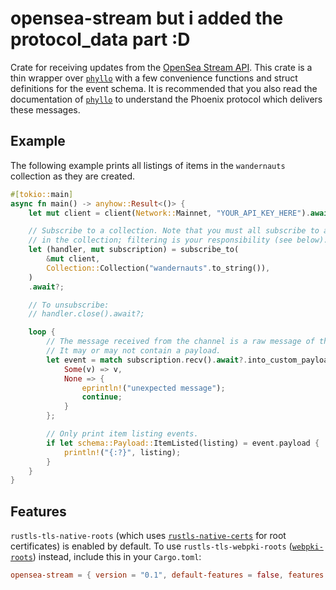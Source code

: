 # opensea-stream but i added the protocol_data part :D

Crate for receiving updates from the [OpenSea Stream API](https://docs.opensea.io/reference/stream-api-overview).
This crate is a thin wrapper over [`phyllo`](https://crates.io/crates/phyllo) with a few convenience functions and struct definitions for the event schema.
It is recommended that you also read the documentation of [`phyllo`](https://crates.io/crates/phyllo) to understand the Phoenix protocol which delivers these messages.

## Example
The following example prints all listings of items in the `wandernauts` collection as they are created.
```rust
#[tokio::main]
async fn main() -> anyhow::Result<()> {
    let mut client = client(Network::Mainnet, "YOUR_API_KEY_HERE").await;

    // Subscribe to a collection. Note that you must all subscribe to all events
    // in the collection; filtering is your responsibility (see below).
    let (handler, mut subscription) = subscribe_to(
        &mut client,
        Collection::Collection("wandernauts".to_string()),
    )
    .await?;

    // To unsubscribe:
    // handler.close().await?;

    loop {
        // The message received from the channel is a raw message of the Phoenix protocol.
        // It may or may not contain a payload.
        let event = match subscription.recv().await?.into_custom_payload() {
            Some(v) => v,
            None => {
                eprintln!("unexpected message");
                continue;
            }
        };

        // Only print item listing events.
        if let schema::Payload::ItemListed(listing) = event.payload {
            println!("{:?}", listing);
        }
    }
}
```
## Features
`rustls-tls-native-roots` (which uses [`rustls-native-certs`](https://crates.io/crates/rustls-native-certs)
for root certificates) is enabled by default. To use `rustls-tls-webpki-roots` ([`webpki-roots`](https://crates.io/crates/webpki-roots))
instead, include this in your `Cargo.toml`:
```toml
opensea-stream = { version = "0.1", default-features = false, features = ["rustls-tls-webpki-roots"] }
```
